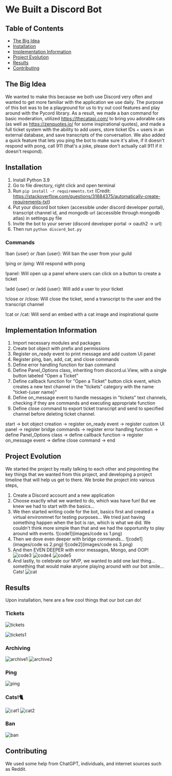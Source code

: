 # We Built a Discord Bot

## Table of Contents

- [The Big Idea](#the-big-idea)
- [Installation](#installation)
- [Implementation Information](#implementation-information)
- [Project Evolution](#project-evolution)
- [Results](#results)
- [Contributing](#contributing)


## The Big Idea
We wanted to make this because we both use Discord very often and wanted to get more familiar with the application we use daily. The purpose of this bot was to be a playground for us to try out cool features and play around with the Pycord library. As a result, we made a ban command for basic moderation, utilized https://thecatapi.com/ to bring you adorable cats (as well as https://zenquotes.io/ for some inspirational quotes), and made a full ticket system with the ability to add users, store ticket IDs + users in an external database, and save transcripts of the conversation. We also added a quick feature that lets you ping the bot to make sure it's alive, if it doesn't respond with pong, call 911 (that's a joke, please don't actually call 911 if it doesn't respond).


## Installation
1. Install Python 3.9 
2. Go to file directory, right click and open terminal
3. Run `pip install -r requirements.txt` (Credit: https://stackoverflow.com/questions/31684375/automatically-create-requirements-txt)
4. Put your discord bot token (accessible under discord developer portal), transcript channel id, and mongodb url (accessible through mongodb atlas) in settings.py file
5. Invite the bot to your server (discord developer portal -> oauth2 -> url)
6. Then run `python discord_bot.py` 


### Commands
!ban {user} or /ban {user}: Will ban the user from your guild

!ping or /ping: Will respond with pong

!panel: Will open up a panel where users can click on a button to create a ticket

!add {user} or /add {user}: Will add a user to your ticket

!close or /close: Will close the ticket, send a transcript to the user and the transcript channel

!cat or /cat: Will send an embed with a cat image and inspirational quote


## Implementation Information
1. Import necessary modules and packages
2. Create bot object with prefix and permissions
3. Register on_ready event to print message and add custom UI panel
4. Register ping, ban, add, cat, and close commands
5. Define error handling function for ban command
6. Define Panel_Options class, inheriting from discord.ui.View, with a single button labeled "Open a Ticket"
7. Define callback function for "Open a Ticket" button click event, which creates a new text channel in the "tickets" category with the name "ticket-{user name}"
8. Define on_message event to handle messages in "tickets" text channels, checking if they are commands and executing appropriate function
9. Define close command to export ticket transcript and send to specified channel before deleting ticket channel.

start -> bot object creation -> register on_ready event -> register custom UI panel -> 
         register bridge commands -> register error handling function -> define Panel_Options class -> 
         define callback function -> register on_message event -> define close command -> end



## Project Evolution
We started the project by really talking to each other and pinpointing the key things that we wanted from this project, and developing a project timeline that will help us get to there. We broke the project into various steps,

1. Create a Discord account and a new application
2. Choose exactly what we wanted to do, which was have fun! But we knew we had to start with the basics...
3. We then started writing code for the bot, basics first and created a virtual environmnet for testing purposes... 
We tried just having something happen when the bot is ran, which is what we did. We couldn't think more simple than that and we had the opportunity to play around with events.
![code1](images/code ss 1.png)
4. Then we dove even deeper with bridge commands...
![code1](images/code ss 2.png)
![code2](images/code ss 3.png)
5. And then EVEN DEEPER with error messages, Mongo, and OOP!
![code3](images/error.png)
![code4](images/mongo.png)
![code5](images/oop.png)
6. And lastly, to celebrate our MVP, we wanted to add one last thing... something that would make anyone playing around with our bot smile... Cats! 
![cat](images/cats!.png)


## Results
Upon installation, here are a few cool things that our bot can do!

### Tickets
![tickets](images/tickets.png)

![tickets1](images/ticket-panel.png)

### Archiving
![archive1](images/archive.png)
![archive2](images/archive2.png)

### Ping
![ping](images/ping.png)

### Cats!🐈
![cat1](images/cat.png)
![cat2](images/cat2.png)

### Ban
![ban](images/ban.png)


## Contributing
We used some help from ChatGPT, individuals, and internet sources such as Reddit.
